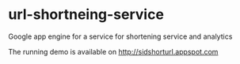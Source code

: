 url-shortneing-service
======================

Google app engine for a service for shortening service and analytics

The running demo is available on http://sidshorturl.appspot.com
